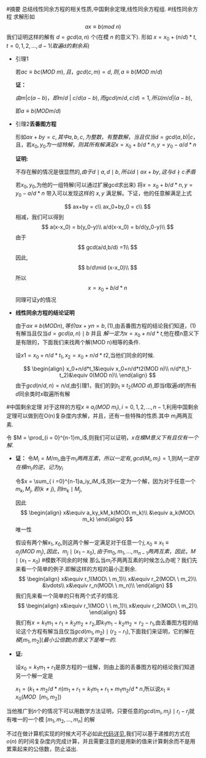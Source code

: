 #摘要
总结线性同余方程的相关性质,中国剩余定理,线性同余方程组.
#线性同余方程
求解形如
$$
ax\equiv b(mod\ n)
$$
我们证明这样的解有 $d = gcd(a,n)$ 个(在模 $n$ 的意义下). 形如 $x = x_0 + (n/d)*t,t = 0,1,2,...,d-1(取遍d的剩余系)$
* 引理1

    若$ac\equiv bc(MOD\ m),且，gcd(c,m) =d,则,a\equiv b(MOD\ m/d)$

    **证：**

    $由m \big | c(a-b)，即m/d\ \big |\ c/d(a-b),而gcd(m/d,c/d) =1,所以 m/d\big |(a-b),$

    即$a\equiv b(MOD m/d)$
* 引理2**丢番图方程**

    形如$ax+by=c,其中a,b,c,为整数，有整数解，当且仅当d = gcd(a,b) \big | c$，且，若$x_0,y_0为一组特解，则其所有解满足x = x_0+b/d*n,y = y_0-a/d*n$

    **证明:**

    不存在解的情况是很显然的,$由于 d \mid a,d\mid b,所以 d\mid ax+by,这与 d\nmid c矛盾$

    若$x_0,y_0$,为他的一组特解(可以通过扩展gcd求出来)
    将$x = x_0+b/d*n,y = y_0-a/d*n$ 带入可以发现这样的 $x,y$ 满足解。下证，他的任意解满足上式

    $$
    ax+by = c\\
    ax_0+by_0 = c\\
    $$
    相减，我们可以得到
    $$
    a(x-x_0) = b(y_0-y)\\
    a/d(x-x_0) = b/d(y_0-y)\\
    $$
    由于
    $$
    gcd(a/d,b/d) =1\\
    $$
    因此,
    $$
    b/d\mid (x-x_0)\\
    $$
    所以
    $$
    x = x_0+b/d*n
    $$
    同理可证$y$的情况
* **线性同余方程的结论证明**

    由于$ax\equiv b(MOD n),等价 ax+yn = b,(1)$,由丢番图方程的结论我们知道，(1)有解当且仅当$d=gcd(a,n)\mid b$ 并且 $解一定为 x = x_0+n/d*t$,他在模n意义下是有限的，下面我们来找两个解(MOD n)相等的条件.

    设$x1 = x_0+n/d*t_1,x_2 = x_0+n/d*t2$,当他们同余的时候.

    $$
    \begin{align}
    x_0+n/d*t_1&\equiv x_0+n/d*t2(MOD n)\\
    n/d*(t_1-t_2)&\equiv 0(MOD n)\\
    \end{align}
    $$
    由于$gcd(n/d,n)=n/d$,由引理1，我们的到$t_1\equiv t_2(MOD\ d)$,即当$t$取遍$d$的所有$d$同余类时$x$取遍所有解

#中国剩余定理
对于这样的方程$x\equiv a_i (MOD\ m_i),i = 0,1,2,...,n-1$,利用中国剩余定理可以做到在O(n)复杂度内求解，并且，还有一些特殊的性质.其中 $m_i$两两互素.

令 $M = \prod_{i = 0}^{n-1}m_i$,则我们可以证明，$x在模M意义下有且仅有一个解$.

* **证：**
    令$M_i = M/m_i$,由于$m_i两两互素，所以一定有,gcd(M_i,m_i) = 1$,则$M_i一定存在模m_i的逆，记为y_i$

    令$x = \sum_{ i =0}^{n-1}a_iy_iM_i$,则$x$一定为一个解，因为对于任意一个$m_k,M_j,若(k\neq j),则m_k\mid M_j$,

    因此
    $$
    \begin{align}
    x&\equiv a_ky_kM_k(MOD\ m_k)\\
    &\equiv a_k(MOD\ m_k)
    \end{align}
    $$
    唯一性

    假设有两个解$x_1,x_0$,则这两个解一定满足对于任意一个$j,x_0\equiv x_1\equiv a_j (MOD \ m_j),因此，m_j \mid (x_1-x_0),由于m_0,m_1,...,m_{n-1}两两互素，因此，M\mid (x_1-x_0)$
#模数不同余的时候
那么当$m_i$不两两互素的时候怎么办呢？我们先来看一个简单的例子.即解这样的方程的最小正剩余.
$$
\begin{align}
x&\equiv r_1(MOD\ \ m_1)\\
x&\equiv r_2(MOD\ \ m_2)\\
&\vdots\\
x&\equiv r_n(MOD\ \ m_n)\\
\end{align}
$$
我们先来看一个简单的只有两个式子的情况.
$$
\begin{align}
x&\equiv r_1(MOD \ \ m_1)\\
x&\equiv r_2(MOD\ \ m_2)\\
\end{align}
$$
我们有$x = k_1m_1+r_1 = k_2m_2+r_2$,即$k_1m_1-k_2m_2 = r_2-r_1$,由丢番图方程的结论这个方程有解当且仅当$gcd(m_1,m_2)\mid (r_2-r_1)$,下面我们来证明，它的解在$模[m_1,m_2](最小公倍数)的意义下是唯一的.$

* **证:**

    设$x_0 = k_1m_1+r_1$是原方程的一组解，则由上面的丢番图方程的结论我们知道另一个解一定是

    $x_1=(k_1+m_2/d*n)m_1+r_1 = k_1m_1+r_1+m_1m_2/d*n$,所以说$x_1\equiv x_0(MOD\ \ [m_1,m_2])$

当他推广到$n$个的情况下可以用数学方法证明，只要任意的$gcd(m_i,m_j)\mid r_i-r_j$就有唯一的一个模 $[m_1,m_2,\dots ,m_n]$ 的解

不过在做计算机实现的时候大可不必如此[代码详见](https://github.com/DylanFrank/ACM_code/blob/master/math/%E6%95%B0%E8%AE%BA%E7%AE%97%E6%B3%95%E6%A8%A1%E6%9D%BF%E6%80%BB%E7%BB%93.md),我们可以基于递推的方式在 $o(n)$ 的时间复杂度内完成计算，并且需要注意的是用新的值来计算剩余而不是用累乘起来的公倍数，防止溢出.
